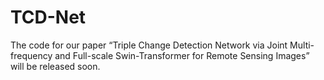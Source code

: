 # TCD-Net
The code for our paper “Triple Change Detection Network via Joint Multi-frequency and Full-scale Swin-Transformer for Remote Sensing Images” will be released soon.

